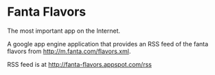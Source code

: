 # Fanta Flavors
The most important app on the Internet.

A google app engine application that provides an RSS feed of the fanta flavors from http://m.fanta.com/flavors.xml.

RSS feed is at http://fanta-flavors.appspot.com/rss